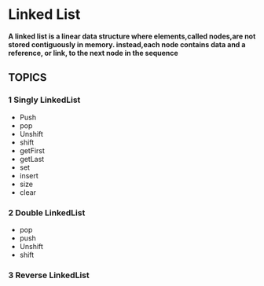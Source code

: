 # Linked List

**A linked list is a linear data structure where elements,called nodes,are not stored contiguously in memory. instead,each node contains data and a reference, or link, to the next node in the sequence**

## TOPICS

### 1 Singly LinkedList

- Push
- pop
- Unshift
- shift
- getFirst
- getLast
- set
- insert
- size
- clear

### 2 Double LinkedList

- pop
- push
- Unshift
- shift

### 3 Reverse LinkedList
